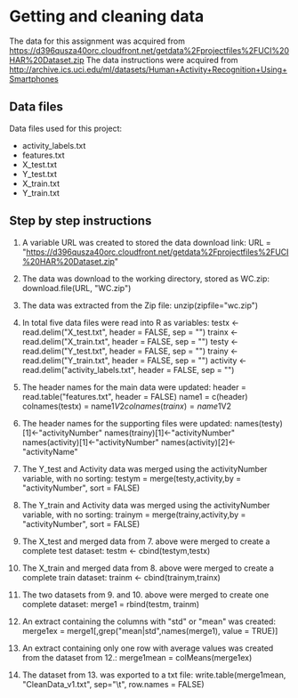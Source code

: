 # Getting and cleaning data

The data for this assignment was acquired from https://d396qusza40orc.cloudfront.net/getdata%2Fprojectfiles%2FUCI%20HAR%20Dataset.zip
The data instructions were acquired from http://archive.ics.uci.edu/ml/datasets/Human+Activity+Recognition+Using+Smartphones

## Data files
Data files used for this project:
- activity_labels.txt
- features.txt
- X_test.txt
- Y_test.txt
- X_train.txt
- Y_train.txt

## Step by step instructions
1. A variable URL was created to stored the data download link: URL = "https://d396qusza40orc.cloudfront.net/getdata%2Fprojectfiles%2FUCI%20HAR%20Dataset.zip"
2. The data was download to the working directory, stored as WC.zip: download.file(URL, "WC.zip")
3. The data was extracted from the Zip file: unzip(zipfile="wc.zip")
4. In total five data files were read into R as variables:
testx <- read.delim("X_test.txt", header = FALSE, sep = "")
trainx <- read.delim("X_train.txt", header = FALSE, sep = "")
testy <- read.delim("Y_test.txt", header = FALSE, sep = "")
trainy <- read.delim("Y_train.txt", header = FALSE, sep = "")
activity <- read.delim("activity_labels.txt", header = FALSE, sep = "")

5. The header names for the main data were updated:
header = read.table("features.txt", header = FALSE)
name1 = c(header)
colnames(testx) = name1$V2
colnames(trainx) = name1$V2

6. The header names for the supporting files were updated:
names(testy)[1]<-"activityNumber"
names(trainy)[1]<-"activityNumber"
names(activity)[1]<-"activityNumber"
names(activity)[2]<-"activityName"

7. The Y_test and Activity data was merged using the activityNumber variable, with no sorting: testym = merge(testy,activity,by = "activityNumber", sort = FALSE)
8. The Y_train and Activity data was merged using the activityNumber variable, with no sorting: trainym = merge(trainy,activity,by = "activityNumber", sort = FALSE)

9. The X_test and merged data from 7. above were merged to create a complete test dataset: testm <- cbind(testym,testx)
10. The X_train and merged data from 8. above were merged to create a complete train dataset: trainm <- cbind(trainym,trainx)

11. The two datasets from 9. and 10. above were merged to create one complete dataset: merge1 = rbind(testm, trainm)
12. An extract containing the columns with "std" or "mean" was created: merge1ex = merge1[,grep("mean|std",names(merge1), value = TRUE)]
13. An extract containing only one row with average values was created from the dataset from 12.: merge1mean = colMeans(merge1ex)

14. The dataset from 13. was exported to a txt file: write.table(merge1mean, "CleanData_v1.txt", sep="\t", row.names = FALSE)

